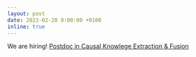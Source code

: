 ```yaml
---
layout: post
date: 2022-02-28 9:00:00 +0100
inline: true
---
```


We are hiring! [Postdoc in Causal Knowlege Extraction & Fusion](https://www.academictransfer.com/en/309955/postdoctoral-researcher-in-causal-knowledge-extraction-and-fusion-from-multiple-modalities/)